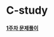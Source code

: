 # C-study
#### [1주차 문제풀이](https://github.com/DongHyeon1004/C-study/blob/main/%EB%AC%B8%EC%A0%9C%ED%92%80%EC%9D%B4/1%EC%A3%BC%EC%B0%A8.md)
